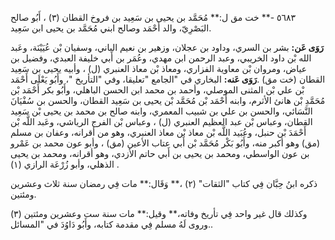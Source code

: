 ٥٦٨٣ -** خت مق ل:** مُحَمَّد بن يحيى بن سَعِيد بن فروخ القطان (٣) ، أَبُو صالح البَصْرِيّ، والد أَحْمَد وصالح ابني مُحَمَّد بن يحيى ابن سَعِيد.

**رَوَى عَن:** بشر بن السري، وداود بن عجلان، وزهير بن نعيم الباني، وسفيان بْن عُيَيْنَة، وعَبد الله بْن داود الخريبي، وعبد الرحمن ابن مهدي، وعُمَر بن أَبي خليفة العبدي، وفضيل بن عياض، ومروان بْن معاوية الفزاري، ومعاذ بْن معاذ العنبري (ل) ، وأبيه يحيى بن سَعِيد القطان (خت مق) .**رَوَى عَنه:** البخاري في "الجامع "تعليقا، وفي "التأريخ "، وأَبُو يَعْلَى أَحْمَد بْن علي بْن المثنى الموصلي، وأحمد بن محمد ابن الحسن الباهلي، وأَبُو بكر أَحْمَد بْن مُحَمَّدِ بْن هانئ الأثرم، وابنه أَحْمَد بْن مُحَمَّد بْن يحيى بن سَعِيد القطان، والحسن بن سُفْيَانَ النَّسَائي، والحسن بن علي بن شبيب المعمري، وابنه صالح بن محمد بن يحيى بْن سَعِيد القطان، وعباس بْن عبد العظيم العنبري (ل) ، وعباس بْن الفرج الرياشي، وعَبد اللَّه بْن أَحْمَدَ بْن حنبل، وعُبَيد اللَّه بْن معاذ بْن معاذ العنبري، وهو من أقرانه، وعفان بن مسلم (مق) وهو أكبر منه، وأَبُو بَكْر مُحَمَّد بْن أَبي عتاب الأعين (مق) ، وأبو عون محمد بن عَمْرو بن عون الواسطي، ومحمد بن يحيى بن أَبي حاتم الأزدي، وهو أقرانه، ومحمد بن يحيى الذهلي، وأبو زُرْعَة الرازي (١) .

ذكره ابنُ حِبَّان فِي كتاب "الثقات" (٢) ،** وَقَال:** مات فِي رمضان سنة ثلاث وعشرين ومئتين.

وكذلك قال غير واحد فِي تأريخ وفاته،** وقيل:** مات سنة ست وعشرين ومئتين (٣) .وروى لَهُ مسلم فِي مقدمة كتابه، وأَبُو دَاوُدَ في "المسائل.